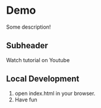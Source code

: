 # Demo

Some description!

## Subheader

Watch tutorial on Youtube

## Local Development

1. open index.html in your browser.
2. Have fun
